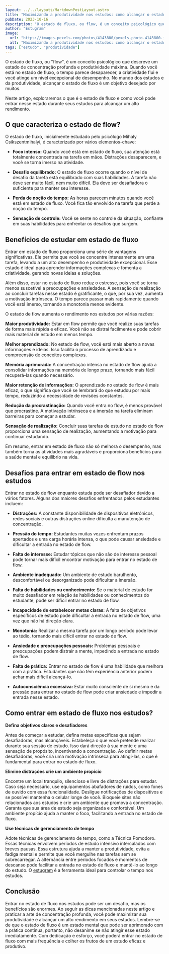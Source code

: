 ```yaml
---
layout: ../../layouts/MarkdownPostLayout.astro
title: "Maximizando a produtividade nos estudos: como alcançar o estado de flow"
pubDate: 2023-10-16
description: "O estado de fluxo, ou flow, é um conceito psicológico que descreve um estado de concentração profunda e produtividade máxima. Neste artigo, exploraremos o que é o estado de fluxo e como você pode entrar nesse estado durante seus estudos para alcançar um alto rendimento."
author: "Estugram"
image:
  url: "https://images.pexels.com/photos/4143800/pexels-photo-4143800.jpeg?auto=compress&cs=tinysrgb&w=1260&h=750&dpr=1"
  alt: "Maximizando a produtividade nos estudos: como alcançar o estado de flow"
tags: ["estudo", "produtividade"]
---
```


O estado de fluxo, ou "flow", é um conceito psicológico que descreve um estado de concentração profunda e produtividade máxima. Quando você está no estado de fluxo, o tempo parece desaparecer, a criatividade flui e você atinge um nível excepcional de desempenho. No mundo dos estudos e da produtividade, alcançar o estado de fluxo é um objetivo desejado por muitos.

Neste artigo, exploraremos o que é o estado de fluxo e como você pode entrar nesse estado durante seus estudos para alcançar um alto rendimento.

## O que caracteriza o estado de flow?

O estado de fluxo, inicialmente estudado pelo psicólogo Mihaly Csikszentmihalyi, é caracterizado por vários elementos-chave:

- **Foco intenso:** Quando você está em estado de fluxo, sua atenção está totalmente concentrada na tarefa em mãos. Distrações desaparecem, e você se torna imerso na atividade.

- **Desafio equilibrado:** O estado de fluxo ocorre quando o nível de desafio da tarefa está equilibrado com suas habilidades. A tarefa não deve ser muito fácil, nem muito difícil. Ela deve ser desafiadora o suficiente para manter seu interesse.

- **Perda de noção do tempo:** As horas parecem minutos quando você está em estado de fluxo. Você fica tão envolvido na tarefa que perde a noção do tempo.

- **Sensação de controle:** Você se sente no controle da situação, confiante em suas habilidades para enfrentar os desafios que surgem.

## Benefícios de estudar em estado de fluxo

Entrar em estado de fluxo proporciona uma série de vantagens significativas. Ele permite que você se concentre intensamente em uma tarefa, levando a um alto desempenho e produtividade excepcional. Esse estado é ideal para aprender informações complexas e fomenta a criatividade, gerando novas ideias e soluções.

Além disso, estar no estado de fluxo reduz o estresse, pois você se torna menos suscetível a preocupações e ansiedades. A sensação de realização ao concluir tarefas nesse estado é gratificante, o que, por sua vez, aumenta a motivação intrínseca. O tempo parece passar mais rapidamente quando você está imerso, tornando a monotonia menos evidente.

O estado de flow aumenta o rendimento nos estudos por várias razões:

**Maior produtividade:** Estar em flow permite que você realize suas tarefas de forma mais rápida e eficaz. Você não se distrai facilmente e pode cobrir mais material de estudo em menos tempo.

**Melhor aprendizado:** No estado de flow, você está mais aberto a novas informações e ideias. Isso facilita o processo de aprendizado e compreensão de conceitos complexos.

**Memória aprimorada:** A concentração intensa no estado de flow ajuda a consolidar informações na memória de longo prazo, tornando mais fácil recuperá-las quando necessário.

**Maior retenção de informações:** O aprendizado no estado de flow é mais eficaz, o que significa que você se lembrará do que estudou por mais tempo, reduzindo a necessidade de revisões constantes.

**Redução da procrastinação:** Quando você entra no flow, é menos provável que procrastine. A motivação intrínseca e a imersão na tarefa eliminam barreiras para começar a estudar.

**Sensação de realização:** Concluir suas tarefas de estudo no estado de flow proporciona uma sensação de realização, aumentando a motivação para continuar estudando.

Em resumo, entrar em estado de fluxo não só melhora o desempenho, mas também torna as atividades mais agradáveis e proporciona benefícios para a saúde mental e equilíbrio na vida.

## Desafios para entrar em estado de flow nos estudos

Entrar no estado de flow enquanto estuda pode ser desafiador devido a vários fatores. Alguns dos maiores desafios enfrentados pelos estudantes incluem:

- **Distrações:** A constante disponibilidade de dispositivos eletrônicos, redes sociais e outras distrações online dificulta a manutenção de concentração.

- **Pressão do tempo:** Estudantes muitas vezes enfrentam prazos apertados e uma carga horária intensa, o que pode causar ansiedade e dificultar a entrada no estado de flow.

- **Falta de interesse:** Estudar tópicos que não são de interesse pessoal pode tornar mais difícil encontrar motivação para entrar no estado de flow.

- **Ambiente inadequado:** Um ambiente de estudo barulhento, desconfortável ou desorganizado pode dificultar a imersão.

- **Falta de habilidades ou conhecimento:** Se o material de estudo for muito desafiador em relação às habilidades ou conhecimentos do estudante, pode ser difícil entrar no estado de flow.

- **Incapacidade de estabelecer metas claras:** A falta de objetivos específicos de estudo pode dificultar a entrada no estado de flow, uma vez que não há direção clara.

- **Monotonia:** Realizar a mesma tarefa por um longo período pode levar ao tédio, tornando mais difícil entrar no estado de flow.

- **Ansiedade e preocupações pessoais:** Problemas pessoais e preocupações podem distrair a mente, impedindo a entrada no estado de flow.

- **Falta de prática:** Entrar no estado de flow é uma habilidade que melhora com a prática. Estudantes que não têm experiência anterior podem achar mais difícil alcançá-lo.

- **Autoconsciência excessiva:** Estar muito consciente de si mesmo e da pressão para entrar no estado de flow pode criar ansiedade e impedir a entrada nesse estado.

## Como entrar em estado de fluxo nos estudos?

**Defina objetivos claros e desafiadores**

Antes de começar a estudar, defina metas específicas que sejam desafiadoras, mas alcançáveis. Estabeleça o que você pretende realizar durante sua sessão de estudo. Isso dará direção à sua mente e uma sensação de propósito, incentivando a concentração. Ao definir metas desafiadoras, você cria uma motivação intrínseca para atingi-las, o que é fundamental para entrar no estado de fluxo.

**Elimine distrações crie um ambiente propício**

Encontre um local tranquilo, silencioso e livre de distrações para estudar. Caso seja necessário, use equipamentos abafadores de ruídos, como fones de ouvido com essa funcionalidade. Desligue notificações de dispositivos e se possível mantenha o celular longe de você. Bloqueie sites não relacionados aos estudos e crie um ambiente que promova a concentração. Garanta que sua área de estudo seja organizada e confortável. Um ambiente propício ajuda a manter o foco, facilitando a entrada no estado de fluxo.

**Use técnicas de gerenciamento de tempo**

Adote técnicas de gerenciamento de tempo, como a Técnica Pomodoro. Essas técnicas envolvem períodos de estudo intensivo intercalados com breves pausas. Essa estrutura ajuda a manter a produtividade, evita a fadiga mental e permite que você mergulhe nas tarefas sem se sobrecarregar. A alternância entre períodos focados e momentos de descanso pode facilitar a entrada no estado de fluxo e mantê-lo ao longo do estudo. O [estugram](https://app.estugram.com) é a ferramenta ideal para controlar o tempo nos estudos.

## Conclusão

Entrar no estado de fluxo nos estudos pode ser um desafio, mas os benefícios são enormes. Ao seguir as dicas mencionadas neste artigo e praticar a arte de concentração profunda, você pode maximizar sua produtividade e alcançar um alto rendimento em seus estudos. Lembre-se de que o estado de fluxo é um estado mental que pode ser aprimorado com a prática contínua, portanto, não desanime se não atingir esse estado imediatamente. Com dedicação e esforço, você poderá entrar no estado de fluxo com mais frequência e colher os frutos de um estudo eficaz e produtivo.
